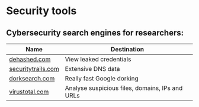 # Security tools

## Cybersecurity search engines for researchers:

| Name             |       Destination       |
|------------------|-------------------------|
| [dehashed.com](https://www.dehashed.com)  | View leaked credentials |
| [securitytrails.com](https://securitytrails.com) | Extensive DNS data |
| [dorksearch.com](https://dorksearch.com) | Really fast Google dorking |
| [virustotal.com](https://www.virustotal.com) | Analyse suspicious files, domains, IPs and URLs |
